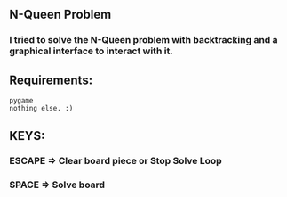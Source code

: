 ## N-Queen Problem
### I tried to solve the N-Queen problem with backtracking and a graphical interface to interact with it.

## Requirements:
    pygame
    nothing else. :)

## KEYS:
### ESCAPE => Clear board piece or Stop Solve Loop
### SPACE => Solve board

